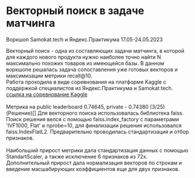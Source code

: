 # Векторный поиск в задаче матчинга

Воркшоп Samokat.tech и Яндекс.Практикума 17.05-24.05.2023

Векторный поиск - одна из составляющих задачи матчинга, в которой для каждого нового продукта нужно наиболее точно найти N максимально похожих товаров из имеющейся базы.
В данном воркшопе решалась задача сопоставления уже готовых векторов и максимизации метрики recall@10. </br>
Работа проходила в виде соревнования на платформе Kaggle с поддержкой специалистов из Яндекс.Практикума и Samokat.tech.</br>
[ссылка на соревнование Kaggle](https://www.kaggle.com/competitions/samokattechworkshop/overview)
</br>
</br>
Метрика на public leaderboard 0.74645, private - 0.74380 (3/25)</br>
(Решение)[]
Для векторного поиска использовалась библиотека faiss.</br>
Поиск решения велся с помощью faiss.index_factory с параметрами 'IVF1000, Flat' и nprobe=10, для финализации решения использовался faiss.IndexFlatL2. Предварительно проводилась стандартизация и отбор признаков.</br>
</br>
Наибольший прирост метрики дала стандартизация данных с помощью StandartScaler, а также исключение 6 признаков из 72х.
Дополнительный прирост дала нормализация векторов по строкам и введение масшабирующих коэффициентов еще для двух признаков.
